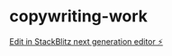 # copywriting-work

[Edit in StackBlitz next generation editor ⚡️](https://stackblitz.com/~/github.com/yolonating1/copywriting-work)
